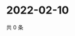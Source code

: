 # 2022-02-10

共 0 条

<!-- BEGIN WEIBO -->
<!-- 最后更新时间 Thu Feb 10 2022 08:43:57 GMT+0800 (China Standard Time) -->

<!-- END WEIBO -->
